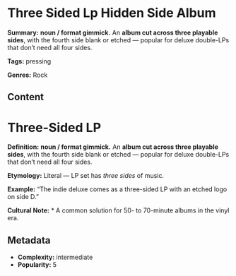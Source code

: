 # Three Sided Lp Hidden Side Album

**Summary:** **noun / format gimmick.** An **album cut across three playable sides**, with the fourth side blank or etched — popular for deluxe double-LPs that don’t need all four sides.

**Tags:** pressing

**Genres:** Rock

## Content

# Three-Sided LP

**Definition:** **noun / format gimmick.** An **album cut across three playable sides**, with the fourth side blank or etched — popular for deluxe double-LPs that don’t need all four sides.

**Etymology:** Literal — LP set has *three sides* of music.

**Example:** “The indie deluxe comes as a three-sided LP with an etched logo on side D.”

**Cultural Note:** * A common solution for 50- to 70-minute albums in the vinyl era.

## Metadata

- **Complexity:** intermediate
- **Popularity:** 5
